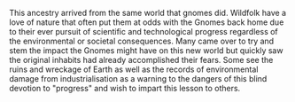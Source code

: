This ancestry arrived from the same world that gnomes did. Wildfolk have a love of nature that often put them at odds with the Gnomes back home due to their ever pursuit of scientific and technological progress regardless of the environmental or societal consequences. Many came over to try and stem the impact the Gnomes might have on this new world but quickly saw the original inhabits had already accomplished their fears.
Some see the ruins and wreckage of Earth as well as the records of environmental damage from industrialisation as a warning to the dangers of this blind devotion to "progress" and wish to impart this lesson to others.